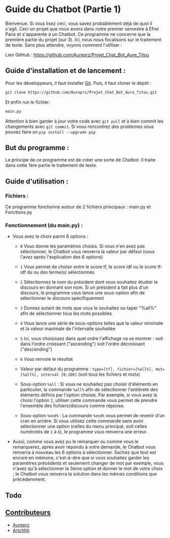# Guide du Chatbot (Partie 1)

Bienvenue. Si vous lisez ceci, vous savez probablement déjà de quoi il s'agit. Ceci un projet que nous avons dans notre
premier semestre à Efrei Paris et s'apparente à un Chatbot. Ce programme ne concerne que la première partie du projet
(sur 3). Ici, nous nous focalisons sur le traitement de texte. Sans plus attendre, voyons comment l'utiliser :


Lien GitHub : https://github.com/Aureprz/Projet_Chat_Bot_Aure_Titou

## Guide d'installation et de lancement :

Pour les développeurs, il faut installer [Git](https://git-scm.com/).
Puis, il faut cloner le dépôt :
```bash
git clone https://github.com/Aureprz/Projet_Chat_Bot_Aure_Titou.git
```
Et enfin run le fichier:
```bash
main.py
```

Attention à bien garder à  jour votre code avec `git pull` et  à bien commit les changements avec `git commit`.
Si vous rencontrez des problemes vous pouvez faire un `pip install --upgrade pip`


## But du programme :

Le principe de ce programme est de créer une sorte de Chatbot. Il traite dans cette 1ère partie le traitement de texte.


## Guide d'utilisation :

### Fichiers :

Ce programme fonctionne autour de 2 fichiers principaux : main.py et Fonctions.py

### Fonctionnement (du main.py) :

* Vous avez le choix parmi 6 options :

    - ``0``
        Vous donne les paramètres choisis. Si vous n'en avez pas sélectionner, le Chatbot vous renverra la valeur par
        défaut (vous l'avez après l'explication des 6 options)

    - ``1``
        Vous permet de choisir entre le score tf, le score idf ou le score tf-idf du ou des terme(s) sélectionnés

     - ``2``
        Sélectionnez le nom du président dont vous souhaitez étudier le discours en donnant son nom. Si un président a
        fait plus d'un discours, le programme vous lance une sous-option afin de sélectionner le discours spécifiquement

    - ``3``
        Donnez autant de mots que vous le souhaitez ou taper "%all%" afin de sélectionner tous les mots possibles

    - ``4``
        Vous lance une série de sous-options telles que la valeur minimale et la valeur maximale de l'intervalle
        souhaitée

    - ``5``
        Ici, vous choisissez dans quel ordre l'affichage va se montrer : soit dans l'ordre croissant ("ascending") soit
        l'ordre décroissant ("descending")

    - ``6``
        Vous renvoie le résultat

    - Valeur par défaut du programme :
      ``type=[tf], fichier=[%all%], mot=[%all%], interval [0;100]`` (soit tous les fichiers et mots)
 
    -  Sous-option ``%all`` :
      Si vous ne souhaitez pas choisir d'éléments en particulier, la commande ``%all%`` afin de sélectionner l'entièreté des éléments définis par l'option choisie.
      Par exemple, si vous avez la choisi l'option ``2``, utiliser cette commande vous permet de prendre l'ensemble des fichiers/discours comme réponse.

     - Sous-option ``%end%`` :
       La commande ``%end%`` vous permet de revenir d'un cran en arrière. Si vous utilisez cette commande sans avoir sélectionner une option (celles du menu principal,
       soit celles numérotés de ``1`` à ``6``), le programme vous renverra une erreur.


* Aussi, comme vous avez pu le remarquer ou comme vous le remarquerez, après avoir répondu à votre demande, le Chatbot
  vous renverra à nouveau les 6 options à sélectionner. Sachez que tout est encore en mémoire, c'est-à-dire que si vous
  souhaitez garder les paramètres précédents et seulement changer de mot par exemple, vous n'avez qu'à sélectionner la
  3ème option et donner le mot de votre choix ; le Chatbot vous renverra la solution dans les mêmes conditions que
  précédemment.
  
## Todo

## [Contributeurs](https://github.com/Aureprz/Projet_Chat_Bot_Aure_Titou/settings/access)
- [Aureprz](https://github.com/Aureprz)
- [Artchhh](https://github.com/Artchhh)

